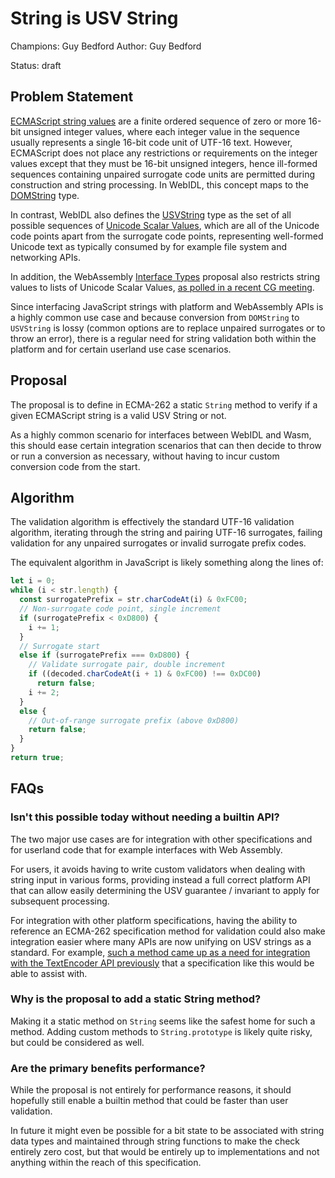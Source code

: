 # String is USV String

Champions: Guy Bedford
Author: Guy Bedford

Status: draft

## Problem Statement

[ECMAScript string values](https://262.ecma-international.org/12.0/#sec-terms-and-definitions-string-value) are a finite ordered sequence of zero or more 16-bit unsigned integer values, where each integer value in the sequence usually represents a single 16-bit code unit of UTF-16 text. However, ECMAScript does not place any restrictions or requirements on the integer values except that they must be 16-bit unsigned integers, hence ill-formed sequences containing unpaired surrogate code units are permitted during construction and string processing. In WebIDL, this concept maps to the [DOMString](https://heycam.github.io/webidl/#idl-DOMString) type.

In contrast, WebIDL also defines the [USVString](https://heycam.github.io/webidl/#idl-USVString) type as the set of all possible sequences of [Unicode Scalar Values](http://www.unicode.org/glossary/#unicode_scalar_value), which are all of the Unicode code points apart from the surrogate code points, representing well-formed Unicode text as typically consumed by for example file system and networking APIs.

In addition, the WebAssembly [Interface Types](https://github.com/WebAssembly/interface-types) proposal also restricts string values to lists of Unicode Scalar Values, [as polled in a recent CG meeting](https://github.com/WebAssembly/meetings/blob/main/main/2021/CG-08-03.md).

Since interfacing JavaScript strings with platform and WebAssembly APIs is a highly common use case and because conversion from `DOMString` to `USVString` is lossy (common options are to replace unpaired surrogates or to throw an error), there is a regular need for string validation both within the platform and for certain userland use case scenarios.

## Proposal

The proposal is to define in ECMA-262 a static `String` method to verify if a given ECMAScript string is a valid USV String or not.

As a highly common scenario for interfaces between WebIDL and Wasm, this should ease certain integration scenarios that can then decide to throw or run a conversion as necessary, without having to incur custom conversion code from the start.

## Algorithm

The validation algorithm is effectively the standard UTF-16 validation algorithm, iterating through the string and pairing UTF-16 surrogates, failing validation for any unpaired surrogates
or invalid surrogate prefix codes.

The equivalent algorithm in JavaScript is likely something along the lines of:

```js
let i = 0;
while (i < str.length) {
  const surrogatePrefix = str.charCodeAt(i) & 0xFC00;
  // Non-surrogate code point, single increment
  if (surrogatePrefix < 0xD800) {
    i += 1;
  }
  // Surrogate start
  else if (surrogatePrefix === 0xD800) {
    // Validate surrogate pair, double increment
    if ((decoded.charCodeAt(i + 1) & 0xFC00) !== 0xDC00)
      return false;
    i += 2;
  }
  else {
    // Out-of-range surrogate prefix (above 0xD800)
    return false;
  }
}
return true;
```

## FAQs

### Isn't this possible today without needing a builtin API?

The two major use cases are for integration with other specifications and for userland code that for example interfaces with Web Assembly.

For users, it avoids having to write custom validators when dealing with string input in various forms, providing instead a full correct platform API that can allow easily determining the USV guarantee / invariant to apply for subsequent processing.

For integration with other platform specifications, having the ability to reference an ECMA-262 specification method for validation could also make integration easier where many APIs are now unifying on USV strings as a standard. For example, [such a method came up as a need for integration with the TextEncoder API previously](https://github.com/whatwg/encoding/issues/174) that a specification like this would be able to assist with.

### Why is the proposal to add a static String method?

Making it a static method on `String` seems like the safest home for such a method. Adding custom methods to `String.prototype` is likely quite risky, but could be considered as well.

### Are the primary benefits performance?

While the proposal is not entirely for performance reasons, it should hopefully still enable a builtin method that could be faster than user validation.

In future it might even be possible for a bit state to be associated with string data types and maintained through string functions to make the check entirely zero cost, but that would be entirely up to implementations and not anything within the reach of this specification.
